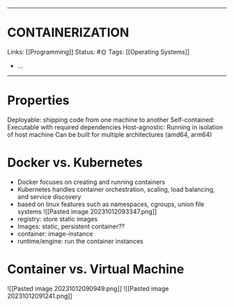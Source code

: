 ___
# CONTAINERIZATION
Links: [[Programming]]
Status: #🌞 
Tags: [[Operating Systems]]

<!--- Created on: 2023.10.12, 09:06 --->

- ...
___

# Properties
Deployable: shipping code from one machine to another
Self-contained: Executable with required dependencies
Host-agnostic: Running in isolation of host machine
Can be built for multiple architectures (amd64, arm64)
# Docker vs. Kubernetes
- Docker focuses on creating and running containers 
- Kubernetes handles container orchestration, scaling, load balancing, and service discovery
- based on linux features such as namespaces, cgroups, union file systems
![[Pasted image 20231012093347.png]]
- registry: store static images
- Images: static, persistent container??
- container: image-instance
- runtime/engine: run the container instances
# Container vs. Virtual Machine
![[Pasted image 20231012090949.png]]
![[Pasted image 20231012091241.png]]
